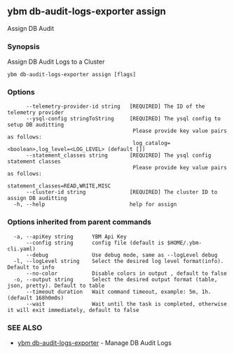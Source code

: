 ## ybm db-audit-logs-exporter assign

Assign DB Audit

### Synopsis

Assign DB Audit Logs to a Cluster

```
ybm db-audit-logs-exporter assign [flags]
```

### Options

```
      --telemetry-provider-id string   [REQUIRED] The ID of the telemetry provider
      --ysql-config stringToString     [REQUIRED] The ysql config to setup DB auditting
                                       	Please provide key value pairs as follows:
                                       	log_catalog=<boolean>,log_level=<LOG_LEVEL> (default [])
      --statement_classes string       [REQUIRED] The ysql config statement classes
                                       	Please provide key value pairs as follows:
                                       	statement_classes=READ,WRITE,MISC
      --cluster-id string              [REQUIRED] The cluster ID to assign DB auditting
  -h, --help                           help for assign
```

### Options inherited from parent commands

```
  -a, --apiKey string      YBM Api Key
      --config string      config file (default is $HOME/.ybm-cli.yaml)
      --debug              Use debug mode, same as --logLevel debug
  -l, --logLevel string    Select the desired log level format(info). Default to info
      --no-color           Disable colors in output , default to false
  -o, --output string      Select the desired output format (table, json, pretty). Default to table
      --timeout duration   Wait command timeout, example: 5m, 1h. (default 168h0m0s)
      --wait               Wait until the task is completed, otherwise it will exit immediately, default to false
```

### SEE ALSO

* [ybm db-audit-logs-exporter](ybm_db-audit-logs-exporter.md)	 - Manage DB Audit Logs

